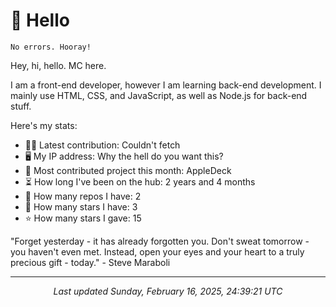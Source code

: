 # 👋 Hello

```
No errors. Hooray!
```

Hey, hi, hello. MC here.

I am a front-end developer, however I am learning back-end development. I mainly use HTML, CSS, and JavaScript, as well as Node.js for back-end stuff.

Here's my stats:

- 🧑‍💻 Latest contribution: Couldn&#39;t fetch
- 🖥 My IP address: Why the hell do you want this?
- 🤝 Most contributed project this month: AppleDeck
- ⏳ How long I've been on the hub: 2 years and 4 months
- 📰 How many repos I have: 2
- 🌟 How many stars I have: 3
- ⭐ How many stars I gave: 15

"Forget yesterday - it has already forgotten you. Don&#39;t sweat tomorrow - you haven&#39;t even met. Instead, open your eyes and your heart to a truly precious gift - today."
 \- Steve Maraboli

---

<p align="center"><i>Last updated Sunday, February 16, 2025, 24:39:21 UTC</i></p>
